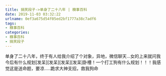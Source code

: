 ```yaml
---
title: 搞笑段子->单身了二十八年 | 糗事百科
date: 2019-11-03 03:32:22
urlname: 0ef3a675d54f05ed2bf1777a38c7adf6
tags: 
- 糗事百科
categories:
- 糗事百科
- 搞笑段子
---
```

单身了二十八年，终于有人给我介绍了个对象，异地，微信聊天...女的上来就问我今后有什么规划[发呆][发呆][发呆][发呆]卧槽！一个打工狗有什么规划！！！我感觉这是送命题，要凉.....跪求大神支招，救我狗命


